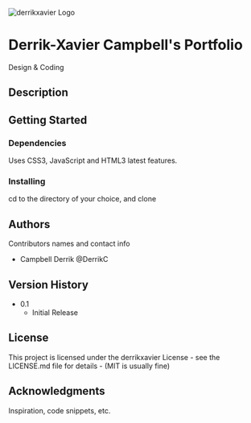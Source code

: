 ![derrikxavier Logo](images/derrikxavier_Readme.jpg)
# Derrik-Xavier Campbell's Portfolio
Design &amp; Coding

## Description



## Getting Started

### Dependencies

Uses CSS3, JavaScript and HTML3 latest features. 


### Installing

cd to the directory of your choice, and clone

## Authors

Contributors names and contact info

* Campbell Derrik @DerrikC


## Version History

* 0.1
    * Initial Release

## License

This project is licensed under the derrikxavier License - see the LICENSE.md file for details - (MIT is usually fine)

## Acknowledgments

Inspiration, code snippets, etc.
